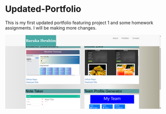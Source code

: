 # Updated-Portfolio

This is my first updated portfolio featuring project 1 and some homework assignments. I will be making more changes.

![](https://github.com/Barakai/Updated-Portfolio/blob/master/assets/images/portfolio.png)
